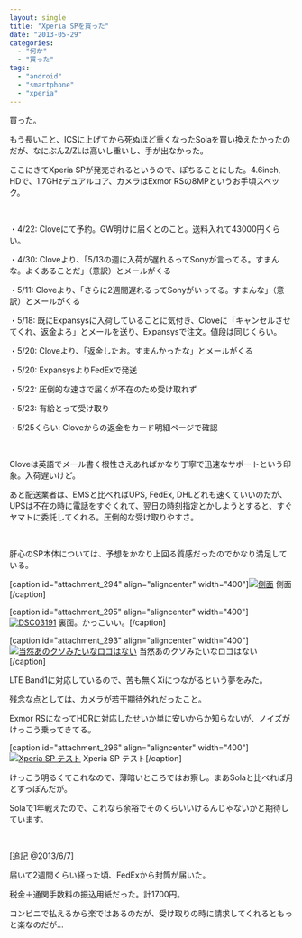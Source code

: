 ```yaml
---
layout: single
title: "Xperia SPを買った"
date: "2013-05-29"
categories: 
  - "何か"
  - "買った"
tags: 
  - "android"
  - "smartphone"
  - "xperia"
---
```


買った。

もう長いこと、ICSに上げてから死ぬほど重くなったSolaを買い換えたかったのだが、なにぶんZ/ZLは高いし重いし、手が出なかった。

ここにきてXperia SPが発売されるというので、ぽちることにした。4.6inch, HDで、1.7GHzデュアルコア、カメラはExmor RSの8MPというお手頃スペック。

 

・4/22: Cloveにて予約。GW明けに届くとのこと。送料入れて43000円くらい。

・4/30: Cloveより、「5/13の週に入荷が遅れるってSonyが言ってる。すまんな。よくあることだ」（意訳）とメールがくる

・5/11: Cloveより、「さらに2週間遅れるってSonyがいってる。すまんな」（意訳）とメールがくる

・5/18: 既にExpansysに入荷していることに気付き、Cloveに「キャンセルさせてくれ、返金よろ」とメールを送り、Expansysで注文。値段は同じくらい。

・5/20: Cloveより、「返金したお。すまんかったな」とメールがくる

・5/20: ExpansysよりFedExで発送

・5/22: 圧倒的な速さで届くが不在のため受け取れず

・5/23: 有給とって受け取り

・5/25くらい: Cloveからの返金をカード明細ページで確認

 

Cloveは英語でメール書く根性さえあればかなり丁寧で迅速なサポートという印象。入荷遅いけど。

あと配送業者は、EMSと比べればUPS, FedEx, DHLどれも速くていいのだが、UPSは不在の時に電話をすぐくれて、翌日の時刻指定とかしようとすると、すぐヤマトに委託してくれる。圧倒的な受け取りやすさ。

 

肝心のSP本体については、予想をかなり上回る質感だったのでかなり満足している。

\[caption id="attachment\_294" align="aligncenter" width="400"\][![側面](https://blog.naotaco.com/assets/images/posts/2013/05/DSC03192-400x265.jpg)](https://blog.naotaco.com/assets/images/posts/2013/05/DSC03192.jpg) 側面\[/caption\]

\[caption id="attachment\_295" align="aligncenter" width="400"\][![DSC03191](https://blog.naotaco.com/assets/images/posts/2013/05/DSC03191-400x265.jpg)](https://blog.naotaco.com/assets/images/posts/2013/05/DSC03191.jpg) 裏面。かっこいい。\[/caption\]

\[caption id="attachment\_293" align="aligncenter" width="400"\][![当然あのクソみたいなロゴはない](https://blog.naotaco.com/assets/images/posts/2013/05/DSC03195-400x265.jpg)](https://blog.naotaco.com/assets/images/posts/2013/05/DSC03195.jpg) 当然あのクソみたいなロゴはない\[/caption\]

LTE Band1に対応しているので、苦も無くXiにつながるという夢をみた。

残念な点としては、カメラが若干期待外れだったこと。

Exmor RSになってHDRに対応したせいか単に安いからか知らないが、ノイズがけっこう乗ってきてる。

\[caption id="attachment\_296" align="aligncenter" width="400"\][![Xperia SP テスト](https://blog.naotaco.com/assets/images/posts/2013/05/DSC_0009-400x300.jpg)](https://blog.naotaco.com/assets/images/posts/2013/05/DSC_0009.jpg) Xperia SP テスト\[/caption\]

けっこう明るくてこれなので、薄暗いところではお察し。まあSolaと比べれば月とすっぽんだが。

Solaで1年戦えたので、これなら余裕でそのくらいいけるんじゃないかと期待しています。

 

\[追記 @2013/6/7\]

届いて2週間くらい経った頃、FedExから封筒が届いた。

税金＋通関手数料の振込用紙だった。計1700円。

コンビニで払えるから楽ではあるのだが、受け取りの時に請求してくれるともっと楽なのだが…
